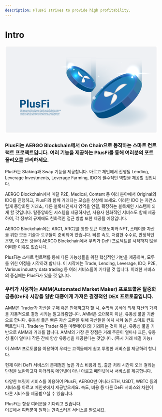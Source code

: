 ```yaml
---
description: PlusFi strives to provide high profitability.
---
```


# Intro

![](../../.gitbook/assets/intro.png)

### PlusFi는 AERGO Blockchain에서 On Chain으로 동작하는 스마트 컨트랙트 프로젝트입니다. 여러 기능을 제공하는 PlusFi를 통해 여러분의 포트폴리오를 관리하세요.

PlusFi는 Staking과 Swap 기능을 제공합니다. 아르고 체인에서 진행될 Lending, Leverage Investments, Leverage Farming, IDO에 필수적인 역할을 제공할 것입니다.

AERGO Blockchain에서 매달 P2E, Medical, Content 등 여러 분야에서 Original의 IDO를 진행하고, PlusFi와 함께 거래되는 모습을 상상해 보세요. 이러한 IDO 는 자연스럽게 중앙화된 거래소, 다른 블록체인까지 영역을 연결, 확장하는 블록체인 시스템이 되게 할 것입니다. 탈중앙화된 시스템을 제공하지만, 사용자 친화적인 서비스도 함께 제공하여, 각 정부의 규제에도 친화적인 접근 방법 또한 제공될 예정입니다.

AERGO Blockchain에는 ARC1, ARC2를 통한 토큰 이코노미와 NFT, 스테이블 자산을 위한 모든 기술과 도구들이 준비되어 있습니다. 빠른 속도, 저렴한 수수료, 안정적인 운영, 이 모든 것들이 AERGO Blockchain에서 우리가 DeFi 프로젝트를 시작하지 않을 어떠한 이유도 없습니다.

PlusFi는 스마트 컨트랙를 통해 다른 가능성들을 위한 핵심적인 기반을 제공하며, 모두를 위한 여정을 시작하려 합니다. 이 시작에는 Trade, Lending, Leverage, IDO, P2E, Various industry data trading 등 여러 서비스들이 기다릴 것 입니다. 이러한 서비스의 중심에는 PlusFi가 있을 것 입니다.

### 우리가 사용하는 AMM(Automated Market Maker) 프로토콜은 탈중화 금융(DeFi) 시장을 일반 대중에게 가져온 결정적인 DEX 프로토콜입니다.

AMM은 Trader가 자산을 구매 혹은 판매하고자 할 시, 수학적 공식에 의해 자산의 가격을 자동적으로 결정 시키는 알고리즘입니다. AMM은 오더북이 아닌, 유동성 풀을 기반으로 합니다. 유동성 풀은 빠른 자산 교환을 위해 자산들을 예치 시켜 놓은 스마트 컨트랙트입니다. Trader는 Trader 혹은 마켓메이커와 거래하는 것이 아닌, 유동성 풀을 기반으로 AMM과 거래를 합니다. AMM의 가장 큰 장점은 거래 주문이 얼마나 크든, 유동성 풀이 얼마나 작든 간에 항상 유동성을 제공한다는 것입니다. (즉시 거래 체결 가능)

이 AMM 프로토콜을 이용하여 우리는 고객들에게 쉽고 투명한 서비스를 제공하려 합니다.

현재 여러 DeFi 서비스의 문제점인 높은 가스 비용과 입, 출금 처리 시간이 오래 걸리는 단점을 보완하고자 이더리움 메인넷이 아닌 아르고 메인넷에서 서비스를 제공합니다.

다양한 브릿지 서비스를 이용하여 PlusFi, AERGO만 아니라 ETH, USDT, WBTC 등의 서비스를 아르고 메인넷에서 제공받으세요. 속도, 비용 등 다른 DeFi 서비스와 차원이 다른 서비스를 제공받으실 수 있습니다.

PlusFi는 항상 여러분을 기다리고 있습니다.\
이곳에서 여러분이 원하는 만족스러운 서비스를 받으세요.
